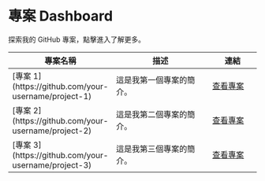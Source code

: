 # 專案 Dashboard

探索我的 GitHub 專案，點擊進入了解更多。

<table>
  <thead>
    <tr>
      <th style="width: 40%;">專案名稱</th>
      <th style="width: 40%;">描述</th>
      <th style="width: 20%;">連結</th>
    </tr>
  </thead>
  <tbody>
    <tr>
      <td>[專案 1](https://github.com/your-username/project-1)</td>
      <td>這是我第一個專案的簡介。</td>
      <td><a href="https://github.com/your-username/project-1">查看專案</a></td>
    </tr>
    <tr>
      <td>[專案 2](https://github.com/your-username/project-2)</td>
      <td>這是我第二個專案的簡介。</td>
      <td><a href="https://github.com/your-username/project-2">查看專案</a></td>
    </tr>
    <tr>
      <td>[專案 3](https://github.com/your-username/project-3)</td>
      <td>這是我第三個專案的簡介。</td>
      <td><a href="https://github.com/your-username/project-3">查看專案</a></td>
    </tr>
  </tbody>
</table>


